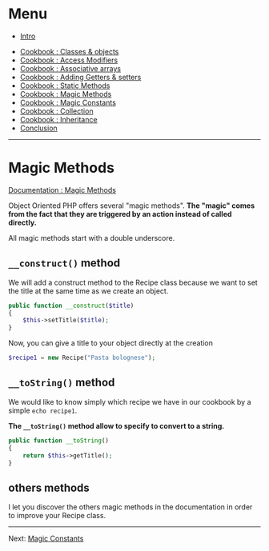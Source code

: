 # Menu

- [Intro](./README.md)

* [Cookbook : Classes & objects](./01-classes.md)
* [Cookbook : Access Modifiers](./02-access-modifiers.md)
* [Cookbook : Associative arrays](./03-associative-arrays.md)
* [Cookbook : Adding Getters & setters](./04-adding-getters-setters.md)
* [Cookbook : Static Methods](./05-static-methods.md)
* [Cookbook : Magic Methods](./06-magic-methods.md)
* [Cookbook : Magic Constants](./07-magic-constants.md)
* [Cookbook : Collection](./08-creating-collection.md)
* [Cookbook : Inheritance](./09-inheritance.md)
* [Conclusion](./10-conclusion.md)

---

# Magic Methods

[Documentation : Magic Methods](https://www.php.net/manual/en/language.oop5.magic.php)

Object Oriented PHP offers several "magic methods". **The "magic" comes from the fact that they are triggered by an action instead of called directly.**

All magic methods start with a double underscore.

## `__construct()` method

We will add a construct method to the Recipe class because we want to set the title at the same time as we create an object.

```php
public function __construct($title)
{
	$this->setTitle($title);
}
```

Now, you can give a title to your object directly at the creation

```php
$recipe1 = new Recipe("Pasta bolognese");
```

## `__toString()` method

We would like to know simply which recipe we have in our cookbook by a simple `echo recipe1`.

**The `__toString()` method allow to specify to convert to a string.**

```php
public function __toString()
{
	return $this->getTitle();
}
```

## others methods

I let you discover the others magic methods in the documentation in order to improve your Recipe class.

---

Next: [Magic Constants](./07-magic-constants.md)
